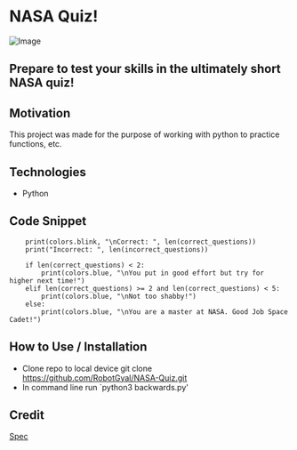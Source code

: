 # NASA Quiz!

![Image]('pic.jpg')
## Prepare to test your skills in the ultimately short NASA quiz!

## Motivation
This project was made for the purpose of working with python to practice functions, etc. 

## Technologies
* Python

## Code Snippet
```
    print(colors.blink, "\nCorrect: ", len(correct_questions))
    print("Incorrect: ", len(incorrect_questions))

    if len(correct_questions) < 2:
        print(colors.blue, "\nYou put in good effort but try for higher next time!")
    elif len(correct_questions) >= 2 and len(correct_questions) < 5:
        print(colors.blue, "\nNot too shabby!")
    else:
        print(colors.blue, "\nYou are a master at NASA. Good Job Space Cadet!")

```

## How to Use / Installation
* Clone repo to local device git clone https://github.com/RobotGyal/NASA-Quiz.git 
* In command line run `python3 backwards.py'

## Credit
[Spec](https://github.com/Make-School-Courses/CS-1.1-Intro-to-Programming/blob/master/Projects/quizfan.md)